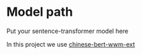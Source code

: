 # Model path

Put your sentence-transformer model here

In this project we use [chinese-bert-wwm-ext](https://huggingface.co/hfl/chinese-bert-wwm-ext)
